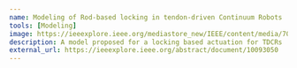 ```yaml
---
name: Modeling of Rod-based locking in tendon-driven Continuum Robots
tools: [Modeling]
image: https://ieeexplore.ieee.org/mediastore_new/IEEE/content/media/7083369/10102643/10093050/rao1-3264869-small.gif
description: A model proposed for a locking based actuation for TDCRs
external_url: https://ieeexplore.ieee.org/abstract/document/10093050
---
```

